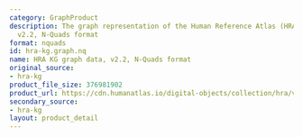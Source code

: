 ```yaml
---
category: GraphProduct
description: The graph representation of the Human Reference Atlas (HRA) dataset,
  v2.2, N-Quads format
format: nquads
id: hra-kg.graph.nq
name: HRA KG graph data, v2.2, N-Quads format
original_source:
- hra-kg
product_file_size: 376981902
product_url: https://cdn.humanatlas.io/digital-objects/collection/hra/v2.2/graph.nq
secondary_source:
- hra-kg
layout: product_detail
---
```

